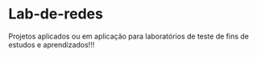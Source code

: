 # Lab-de-redes
Projetos aplicados ou em aplicação para laboratórios de teste de fins de estudos e aprendizados!!!
